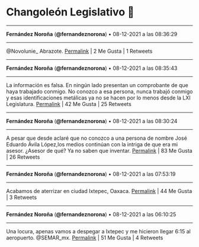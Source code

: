 # Changoleón Legislativo 🙈
*****
**Fernández Noroña** (**@fernandeznorona**) • 08-12-2021 a las 08:36:29
*****
@Novolunie_ Abrazote.
[Permalink](https://twitter.com/fernandeznorona/status/1468620509189492740) | 2 Me Gusta | 1 Retweets
*****
**Fernández Noroña** (**@fernandeznorona**) • 08-12-2021 a las 08:35:43
*****
La información es falsa. En ningún lado presentan un comprobante de que haya trabajado conmigo. No conozco a esa persona, nunca trabajó conmigo y esas identificaciones metálicas ya no se hacen por lo menos desde la LXI Legislatura.
[Permalink](https://twitter.com/fernandeznorona/status/1468620316515655691) | 42 Me Gusta | 25 Retweets
*****
**Fernández Noroña** (**@fernandeznorona**) • 08-12-2021 a las 08:30:24
*****
A pesar que desde aclaré que no conozco a una persona de nombre José Eduardo Ávila López,los medios continúan con la intriga de que era mi asesor. ¿Asesor de qué? Ya no saben que inventar.
[Permalink](https://twitter.com/fernandeznorona/status/1468618976481751045) | 83 Me Gusta | 26 Retweets
*****
**Fernández Noroña** (**@fernandeznorona**) • 08-12-2021 a las 07:53:19
*****
Acabamos de aterrizar en ciudad Ixtepec, Oaxaca.
[Permalink](https://twitter.com/fernandeznorona/status/1468609645942034436) | 44 Me Gusta | 3 Retweets
*****
**Fernández Noroña** (**@fernandeznorona**) • 08-12-2021 a las 06:10:25
*****
Una locura, apenas vamos a despegar a Ixtepec y me hicieron llegar 6:15 al aeropuerto. @SEMAR_mx.
[Permalink](https://twitter.com/fernandeznorona/status/1468583748266463233) | 51 Me Gusta | 4 Retweets